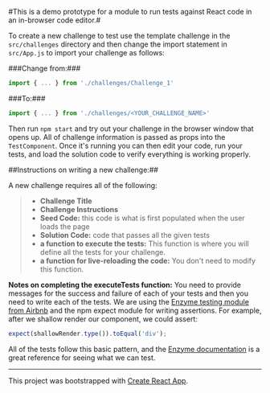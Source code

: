 #This is a demo prototype for a module to run tests against React code in an in-browser code editor.#

To create a new challenge to test use the template challenge in the `src/challenges` directory and then change the import statement in `src/App.js` to import your challenge as follows:

###Change from:###

```javascript
import { ... } from './challenges/Challenge_1'
```

###To:###

```javascript
import { ... } from './challenges/<YOUR_CHALLENGE_NAME>'
```

Then run `npm start` and try out your challenge in the browser window that opens up. All of challenge information is passed as props into the `TestComponent`. Once it's running you can then edit your code, run your tests, and load the solution code to verify everything is working properly.

##Instructions on writing a new challenge:##

A new challenge requires all of the following:
> - **Challenge Title**
> - **Challenge Instructions**
> - **Seed Code:** this code is what is first populated when the user loads the page
> - **Solution Code:** code that passes all the given tests
> - **a function to execute the tests:** This function is where you will define all the tests for your challenge.
> - **a function for live-reloading the code:** You don't need to modify this function.

**Notes on completing the executeTests function:** You need to provide messages for the success and failure of each of your tests and then you need to write each of the tests. We are using the [Enzyme testing module from Airbnb](http://airbnb.io/enzyme/docs/api/index.html) and the npm expect module for writing assertions. For example, after we shallow render our component, we could assert:

```javascript
expect(shallowRender.type()).toEqual('div');
```

All of the tests follow this basic pattern, and the [Enzyme documentation](http://airbnb.io/enzyme/docs/api/ShallowWrapper/children.html) is a great reference for seeing what we can test.

***

This project was bootstrapped with [Create React App](https://github.com/facebookincubator/create-react-app).